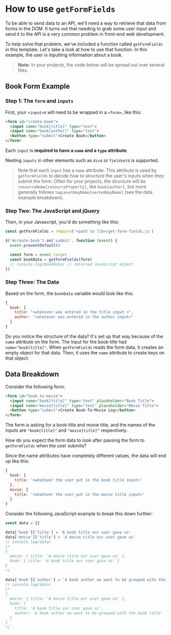 # How to use `getFormFields`

To be able to send data to an API, we'll need a way to retrieve that data from
forms in the DOM. It turns out that needing to grab some user
input and send it to the API is a very common problem in front-end web
development.

To help solve that problem, we've included a function called `getFormFields` in
this template. Let's take a look at how to use that function. In this example,
the user is inputting information about a book.

> **Note:** In your projects, the code below will be spread out over several
> files.

## Book Form Example

### Step 1: The `form` and `inputs`

First, your `<input>`s will need to be wrapped in a `<form>`, like this:

```html
<form id="create-book">
  <input name="book[title]" type="text">
  <input name="book[author]" type="text">
  <button type="submit">Create Book</button>
</form>
```

Each `input` is **required to have a `name` and a `type` attribute**.

Nesting `inputs` in other elements such as `div`s or `fieldset`s is supported.

> Note that each `input` has a `name` attribute. This attribute is used
> by `getFormFields` to decide how to structure the user's inputs when they
> submit the form. Often for your projects, the structure will be
> `resourceName[resourceProperty]`, like `book[author]`, but more generally
> follows `topLevelKeyName[nestedKeyName]` (see the data example breakdown).

### Step Two: The JavaScript and jQuery

Then, in your Javascript, you'd do something like this:

```js
const getFormFields = require('<path to lib>/get-form-fields.js')

$('#create-book').on('submit', function (event) {
  event.preventDefault()

  const form = event.target
  const bookData = getFormFields(form)
  // console.log(bookData) // returned JavaScript object
})
```

### Step Three: The Data

Based on the form, the `bookData` variable would look like this:

```js
{
  book: {
    title: "<whatever was entered in the title input >",
    author: "<whatever was entered in the author input>"
  }
}
```

Do you notice the structure of the data? It's set up that way because of the
`name` attribute on the form. The input for the book title had
`name="book[title]"`. When `getFormFields` reads the form data, it creates an
empty object for that data. Then, it uses the `name` attribute to create keys
on that object.

## Data Breakdown

Consider the following form:

```html
<form id="book-to-movie">
  <input name="book[title]" type="text" placeholder="Book Title">
  <input name="movie[title]" type="text" placeholder="Movie Title">
  <button type="submit">Create Book-To-Movie Log</button>
</form>
```

The form is asking for a book title and movie title, and the names of the inputs
are `"book[title]"` and `"movie[title]"` respectively.

How do you expect the form data to look after passing the form to
`getFormFields` when the user submits?

Since the name attributes have completely different values, the data will end
up like this:

```js
{
  book: {
    title: '<whatever the user put in the book title input>'
  },
  movie: {
    title: '<whatever the user put in the movie title input>'
  }
}
```

Consider the following JavaScript example to break this down further:

```js
const data = {}

data['book']['title'] = 'A book title our user gave us'
data['movie']['title'] = 'A movie title our user gave us'
// console.log(data)
/*
{
  movie: { title: 'A movie title our user gave us' },
  book: { title: 'A book title our user gave us' }
}
*/

data['book']['author'] = 'A book author we want to be grouped with the book title'
// console.log(data)
/*
{
  movie: { title: 'A movie title our user gave us' },
  book: {
    title: 'A book title our user gave us',
    author: 'A book author we want to be grouped with the book title'
  }
}
*/
```
